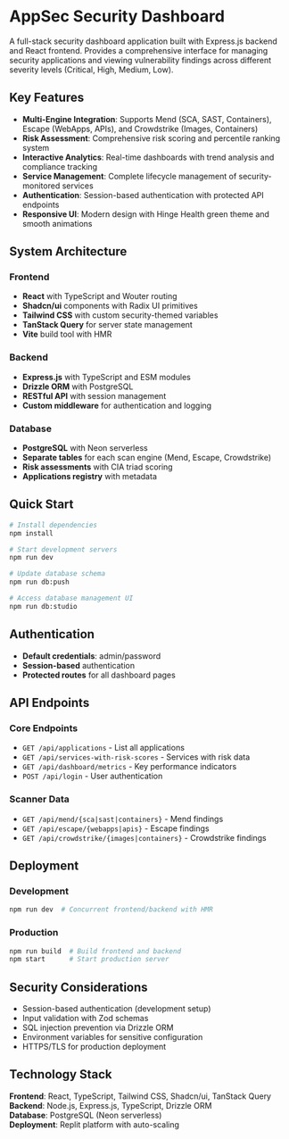 # AppSec Security Dashboard

A full-stack security dashboard application built with Express.js backend and React frontend. Provides a comprehensive interface for managing security applications and viewing vulnerability findings across different severity levels (Critical, High, Medium, Low).

## Key Features

- **Multi-Engine Integration**: Supports Mend (SCA, SAST, Containers), Escape (WebApps, APIs), and Crowdstrike (Images, Containers)
- **Risk Assessment**: Comprehensive risk scoring and percentile ranking system
- **Interactive Analytics**: Real-time dashboards with trend analysis and compliance tracking
- **Service Management**: Complete lifecycle management of security-monitored services
- **Authentication**: Session-based authentication with protected API endpoints
- **Responsive UI**: Modern design with Hinge Health green theme and smooth animations

## System Architecture

### Frontend
- **React** with TypeScript and Wouter routing
- **Shadcn/ui** components with Radix UI primitives
- **Tailwind CSS** with custom security-themed variables
- **TanStack Query** for server state management
- **Vite** build tool with HMR

### Backend
- **Express.js** with TypeScript and ESM modules
- **Drizzle ORM** with PostgreSQL
- **RESTful API** with session management
- **Custom middleware** for authentication and logging

### Database
- **PostgreSQL** with Neon serverless
- **Separate tables** for each scan engine (Mend, Escape, Crowdstrike)
- **Risk assessments** with CIA triad scoring
- **Applications registry** with metadata

## Quick Start

```bash
# Install dependencies
npm install

# Start development servers
npm run dev

# Update database schema
npm run db:push

# Access database management UI
npm run db:studio
```

## Authentication
- **Default credentials**: admin/password
- **Session-based** authentication
- **Protected routes** for all dashboard pages

## API Endpoints

### Core Endpoints
- `GET /api/applications` - List all applications
- `GET /api/services-with-risk-scores` - Services with risk data
- `GET /api/dashboard/metrics` - Key performance indicators
- `POST /api/login` - User authentication

### Scanner Data
- `GET /api/mend/{sca|sast|containers}` - Mend findings
- `GET /api/escape/{webapps|apis}` - Escape findings  
- `GET /api/crowdstrike/{images|containers}` - Crowdstrike findings

## Deployment

### Development
```bash
npm run dev  # Concurrent frontend/backend with HMR
```

### Production
```bash
npm run build  # Build frontend and backend
npm start      # Start production server
```

## Security Considerations

- Session-based authentication (development setup)
- Input validation with Zod schemas
- SQL injection prevention via Drizzle ORM
- Environment variables for sensitive configuration
- HTTPS/TLS for production deployment

## Technology Stack

**Frontend**: React, TypeScript, Tailwind CSS, Shadcn/ui, TanStack Query  
**Backend**: Node.js, Express.js, TypeScript, Drizzle ORM  
**Database**: PostgreSQL (Neon serverless)  
**Deployment**: Replit platform with auto-scaling
